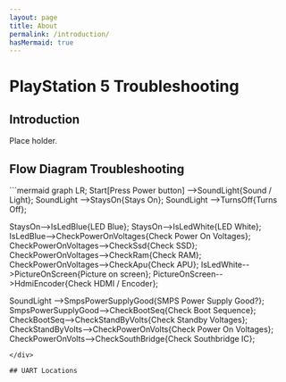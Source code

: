 ```yaml
---
layout: page
title: About
permalink: /introduction/
hasMermaid: true
---
```



# PlayStation 5 Troubleshooting

## Introduction
Place holder.

## Flow Diagram Troubleshooting
<div class="mermaid">
```mermaid
graph LR; Start[Press Power button] 
-->SoundLight{Sound / Light}; 
SoundLight -->StaysOn{Stays On}; 
SoundLight -->TurnsOff{Turns Off};

StaysOn-->IsLedBlue{LED Blue};
StaysOn-->IsLedWhite{LED White};
IsLedBlue-->CheckPowerOnVoltages{Check Power On Voltages};
CheckPowerOnVoltages-->CheckSsd{Check SSD};
CheckPowerOnVoltages-->CheckRam{Check RAM};
CheckPowerOnVoltages-->CheckApu{Check APU};
IsLedWhite-->PictureOnScreen{Picture on screen};
PictureOnScreen-->HdmiEncoder{Check HDMI / Encoder};


SoundLight -->SmpsPowerSupplyGood{SMPS Power Supply Good?};
SmpsPowerSupplyGood-->CheckBootSeq{Check Boot Sequence};
CheckBootSeq-->CheckStandByVolts{Check Standby Voltages};
CheckStandByVolts-->CheckPowerOnVolts{Check Power On Voltages};
CheckPowerOnVolts-->CheckSouthBridge{Check Southbridge IC};
```
</div>

## UART Locations

